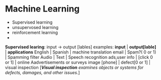 # Machine Learning 
- Supervised learning 
- unsupervosed learning
- reinforcement learning
- 
**Supervised learing**:
    input -> output [lables]
  examples:
  **input**          |  **output[lable]**       |  **applications**
  English            |  Spanish                 |  machine translation
  email              |  Spam?( 0 or 1)          |  Spamming filter
  Audio              |  Text                    |  Speech recognition 
  ads,user info      |  [click 0 or 1]          |  online Aadvertisements or surveys
  image [phone]      |  defect[0 or 1]          |  visual inspection [***Visual inspection** examines objects or systems for defects, damages, and other issues.*]
